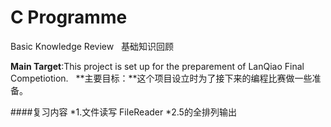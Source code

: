 # C Programme
Basic Knowledge Review  
基础知识回顾

**Main Target**:This project is set up for the preparement of LanQiao Final Competiotion.  
**主要目标：**这个项目设立时为了接下来的编程比赛做一些准备。

####复习内容
*1.文件读写 FileReader
*2.5的全排列输出

